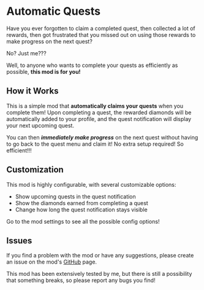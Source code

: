 # Automatic Quests

Have you ever <cr>forgotten</c> to claim a completed quest, then collected a lot of <cj>rewards</c>, then got <cr>frustrated</c> that you missed out on using those rewards to make progress on the next quest?

No? Just me???

Well, to anyone who wants to complete your quests as efficiently as possible, <cy>**this mod is for you!**</c>

## How it Works

This is a simple mod that <cy>**automatically claims your quests**</c> when you complete them! Upon completing a quest, the rewarded <cj>diamonds</c> will be automatically added to your profile, and the <cp>quest notification</c> will display your next upcoming quest. 

You can then <cg>***immediately make progress***</c> on the next quest without having to go back to the quest menu and claim it! No extra setup required! So efficient!!!

## Customization

This mod is <cp>highly configurable</c>, with several customizable options:

- Show upcoming quests in the quest notification
- Show the diamonds earned from completing a quest
- Change how long the quest notification stays visible

Go to the <cj>mod settings</c> to see all the possible config options!

## Issues

If you find a <cr>problem</c> with the mod or have any <cp>suggestions</c>, please create an issue on the mod's [GitHub](https://github.com/glow13/AutomaticQuests/issues) page.

This mod has been extensively tested by me, but there is still a possibility that something breaks, so please report any bugs you find!